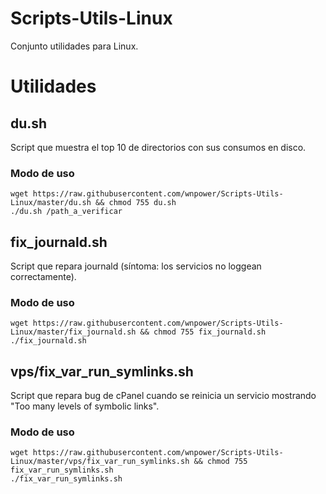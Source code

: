 # Scripts-Utils-Linux
Conjunto utilidades para Linux.
# Utilidades
## du.sh
Script que muestra el top 10 de directorios con sus consumos en disco.
### Modo de uso
	wget https://raw.githubusercontent.com/wnpower/Scripts-Utils-Linux/master/du.sh && chmod 755 du.sh
	./du.sh /path_a_verificar
	
## fix_journald.sh
Script que repara journald (síntoma: los servicios no loggean correctamente).
### Modo de uso
	wget https://raw.githubusercontent.com/wnpower/Scripts-Utils-Linux/master/fix_journald.sh && chmod 755 fix_journald.sh
	./fix_journald.sh

## vps/fix_var_run_symlinks.sh
Script que repara bug de cPanel cuando se reinicia un servicio mostrando "Too many levels of symbolic links".
### Modo de uso
	wget https://raw.githubusercontent.com/wnpower/Scripts-Utils-Linux/master/vps/fix_var_run_symlinks.sh && chmod 755 fix_var_run_symlinks.sh
	./fix_var_run_symlinks.sh

